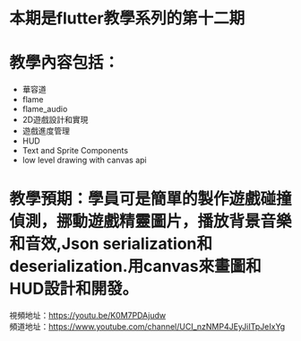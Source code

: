 # 本期是flutter教學系列的第十二期

# 教學內容包括：
- 華容道 
- flame
- flame_audio
- 2D遊戲設計和實現
- 遊戲進度管理
- HUD
- Text and Sprite Components
- low level drawing with canvas api
# 教學預期：學員可是簡單的製作遊戲碰撞偵測，挪動遊戲精靈圖片，播放背景音樂和音效,Json serialization和deserialization.用canvas來畫圖和HUD設計和開發。
視頻地址：https://youtu.be/K0M7PDAjudw <br>
頻道地址：https://www.youtube.com/channel/UCI_nzNMP4JEyJiITpJeIxYg
